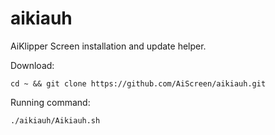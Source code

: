 # aikiauh
AiKlipper Screen installation and update helper.



Download:

```shell
cd ~ && git clone https://github.com/AiScreen/aikiauh.git
```

Running command:
```shell
./aikiauh/Aikiauh.sh
```